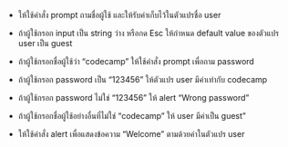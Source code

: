 -   ให้ใช้คำสั่ง prompt ถามชื่อผู้ใช้ และให้รับค่าเก็บไว้ในตัวแปรชื่อ user
-   ถ้าผู้ใช้กรอก input เป็น string ว่าง หรือกด Esc ให้กำหนด default value ของตัวแปร user เป็น guest
-   ถ้าผู้ใช้กรอกชื่อผู้ใช้ว่า “codecamp” ให้ใช้คำสั่ง prompt เพื่อถาม password
-   ถ้าผู้ใช้กรอก password เป็น “123456” ให้ตัวแปร user มีค่าเท่ากับ codecamp

-   ถ้าผู้ใช้กรอก password ไม่ใช่ “123456” ให้ alert “Wrong password”
-   ถ้าผู้ใช้กรอกชื่อผู้ใช้อย่างอื่นที่ไม่ใช่ “codecamp” ให้ user มีค่าเป็น guest”
-   ให้ใช้คำสั่ง alert เพื่อแสดงข้อความ “Welcome” ตามด้วยค่าในตัวแปร user
